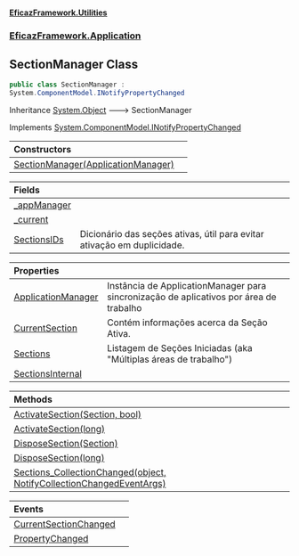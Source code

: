 #### [EficazFramework.Utilities](EficazFrameworkUtilities.md 'EficazFramework Utilities')
### [EficazFramework.Application](EficazFrameworkUtilities.md#EficazFramework.Application 'EficazFramework.Application')

## SectionManager Class

```csharp
public class SectionManager :
System.ComponentModel.INotifyPropertyChanged
```

Inheritance [System.Object](https://docs.microsoft.com/en-us/dotnet/api/System.Object 'System.Object') &#129106; SectionManager

Implements [System.ComponentModel.INotifyPropertyChanged](https://docs.microsoft.com/en-us/dotnet/api/System.ComponentModel.INotifyPropertyChanged 'System.ComponentModel.INotifyPropertyChanged')

| Constructors | |
| :--- | :--- |
| [SectionManager(ApplicationManager)](EficazFramework.Application/SectionManager/SectionManager(ApplicationManager).md 'EficazFramework.Application.SectionManager.SectionManager(EficazFramework.Application.ApplicationManager)') | |

| Fields | |
| :--- | :--- |
| [_appManager](EficazFramework.Application/SectionManager/_appManager.md 'EficazFramework.Application.SectionManager._appManager') | |
| [_current](EficazFramework.Application/SectionManager/_current.md 'EficazFramework.Application.SectionManager._current') | |
| [SectionsIDs](EficazFramework.Application/SectionManager/SectionsIDs.md 'EficazFramework.Application.SectionManager.SectionsIDs') | Dicionário das seções ativas, útil para evitar ativação em duplicidade. |

| Properties | |
| :--- | :--- |
| [ApplicationManager](EficazFramework.Application/SectionManager/ApplicationManager.md 'EficazFramework.Application.SectionManager.ApplicationManager') | Instância de ApplicationManager para sincronização de aplicativos por área de trabalho |
| [CurrentSection](EficazFramework.Application/SectionManager/CurrentSection.md 'EficazFramework.Application.SectionManager.CurrentSection') | Contém informações acerca da Seção Ativa. |
| [Sections](EficazFramework.Application/SectionManager/Sections.md 'EficazFramework.Application.SectionManager.Sections') | Listagem de Seções Iniciadas (aka "Múltiplas áreas de trabalho") |
| [SectionsInternal](EficazFramework.Application/SectionManager/SectionsInternal.md 'EficazFramework.Application.SectionManager.SectionsInternal') | |

| Methods | |
| :--- | :--- |
| [ActivateSection(Section, bool)](EficazFramework.Application/SectionManager/ActivateSection(Section,bool).md 'EficazFramework.Application.SectionManager.ActivateSection(EficazFramework.Application.Section, bool)') | |
| [ActivateSection(long)](EficazFramework.Application/SectionManager/ActivateSection(long).md 'EficazFramework.Application.SectionManager.ActivateSection(long)') | |
| [DisposeSection(Section)](EficazFramework.Application/SectionManager/DisposeSection(Section).md 'EficazFramework.Application.SectionManager.DisposeSection(EficazFramework.Application.Section)') | |
| [DisposeSection(long)](EficazFramework.Application/SectionManager/DisposeSection(long).md 'EficazFramework.Application.SectionManager.DisposeSection(long)') | |
| [Sections_CollectionChanged(object, NotifyCollectionChangedEventArgs)](EficazFramework.Application/SectionManager/Sections_CollectionChanged(object,NotifyCollectionChangedEventArgs).md 'EficazFramework.Application.SectionManager.Sections_CollectionChanged(object, System.Collections.Specialized.NotifyCollectionChangedEventArgs)') | |

| Events | |
| :--- | :--- |
| [CurrentSectionChanged](EficazFramework.Application/SectionManager/CurrentSectionChanged.md 'EficazFramework.Application.SectionManager.CurrentSectionChanged') | |
| [PropertyChanged](EficazFramework.Application/SectionManager/PropertyChanged.md 'EficazFramework.Application.SectionManager.PropertyChanged') | |
